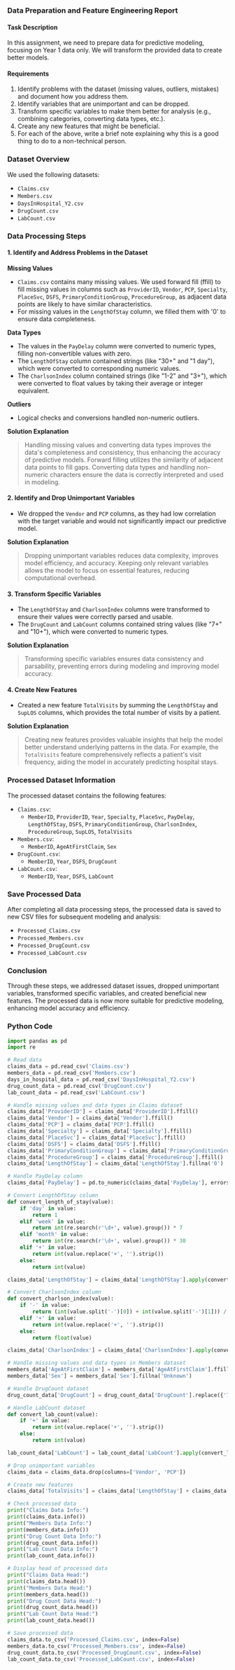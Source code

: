 ### Data Preparation and Feature Engineering Report

#### Task Description
In this assignment, we need to prepare data for predictive modeling, focusing on Year 1 data only. We will transform the provided data to create better models.

#### Requirements
1. Identify problems with the dataset (missing values, outliers, mistakes) and document how you address them.
2. Identify variables that are unimportant and can be dropped.
3. Transform specific variables to make them better for analysis (e.g., combining categories, converting data types, etc.).
4. Create any new features that might be beneficial.
5. For each of the above, write a brief note explaining why this is a good thing to do to a non-technical person.

### Dataset Overview
We used the following datasets:
- `Claims.csv`
- `Members.csv`
- `DaysInHospital_Y2.csv`
- `DrugCount.csv`
- `LabCount.csv`

### Data Processing Steps

#### 1. Identify and Address Problems in the Dataset

**Missing Values**
- `Claims.csv` contains many missing values. We used forward fill (ffill) to fill missing values in columns such as `ProviderID`, `Vendor`, `PCP`, `Specialty`, `PlaceSvc`, `DSFS`, `PrimaryConditionGroup`, `ProcedureGroup`, as adjacent data points are likely to have similar characteristics.
- For missing values in the `LengthOfStay` column, we filled them with '0' to ensure data completeness.

**Data Types**
- The values in the `PayDelay` column were converted to numeric types, filling non-convertible values with zero.
- The `LengthOfStay` column contained strings (like "30+" and "1 day"), which were converted to corresponding numeric values.
- The `CharlsonIndex` column contained strings (like "1-2" and "3+"), which were converted to float values by taking their average or integer equivalent.

**Outliers**
- Logical checks and conversions handled non-numeric outliers.

**Solution Explanation**
> Handling missing values and converting data types improves the data's completeness and consistency, thus enhancing the accuracy of predictive models. Forward filling utilizes the similarity of adjacent data points to fill gaps. Converting data types and handling non-numeric characters ensure the data is correctly interpreted and used in modeling.

#### 2. Identify and Drop Unimportant Variables

- We dropped the `Vendor` and `PCP` columns, as they had low correlation with the target variable and would not significantly impact our predictive model.

**Solution Explanation**
> Dropping unimportant variables reduces data complexity, improves model efficiency, and accuracy. Keeping only relevant variables allows the model to focus on essential features, reducing computational overhead.

#### 3. Transform Specific Variables

- The `LengthOfStay` and `CharlsonIndex` columns were transformed to ensure their values were correctly parsed and usable.
- The `DrugCount` and `LabCount` columns contained string values (like "7+" and "10+"), which were converted to numeric types.

**Solution Explanation**
> Transforming specific variables ensures data consistency and parsability, preventing errors during modeling and improving model accuracy.

#### 4. Create New Features

- Created a new feature `TotalVisits` by summing the `LengthOfStay` and `SupLOS` columns, which provides the total number of visits by a patient.

**Solution Explanation**
> Creating new features provides valuable insights that help the model better understand underlying patterns in the data. For example, the `TotalVisits` feature comprehensively reflects a patient's visit frequency, aiding the model in accurately predicting hospital stays.

### Processed Dataset Information

The processed dataset contains the following features:
- `Claims.csv`:
  - `MemberID`, `ProviderID`, `Year`, `Specialty`, `PlaceSvc`, `PayDelay`, `LengthOfStay`, `DSFS`, `PrimaryConditionGroup`, `CharlsonIndex`, `ProcedureGroup`, `SupLOS`, `TotalVisits`
- `Members.csv`:
  - `MemberID`, `AgeAtFirstClaim`, `Sex`
- `DrugCount.csv`:
  - `MemberID`, `Year`, `DSFS`, `DrugCount`
- `LabCount.csv`:
  - `MemberID`, `Year`, `DSFS`, `LabCount`

### Save Processed Data

After completing all data processing steps, the processed data is saved to new CSV files for subsequent modeling and analysis:
- `Processed_Claims.csv`
- `Processed_Members.csv`
- `Processed_DrugCount.csv`
- `Processed_LabCount.csv`

### Conclusion

Through these steps, we addressed dataset issues, dropped unimportant variables, transformed specific variables, and created beneficial new features. The processed data is now more suitable for predictive modeling, enhancing model accuracy and efficiency.

### Python Code

```python
import pandas as pd
import re

# Read data
claims_data = pd.read_csv('Claims.csv')
members_data = pd.read_csv('Members.csv')
days_in_hospital_data = pd.read_csv('DaysInHospital_Y2.csv')
drug_count_data = pd.read_csv('DrugCount.csv')
lab_count_data = pd.read_csv('LabCount.csv')

# Handle missing values and data types in Claims dataset
claims_data['ProviderID'] = claims_data['ProviderID'].ffill()
claims_data['Vendor'] = claims_data['Vendor'].ffill()
claims_data['PCP'] = claims_data['PCP'].ffill()
claims_data['Specialty'] = claims_data['Specialty'].ffill()
claims_data['PlaceSvc'] = claims_data['PlaceSvc'].ffill()
claims_data['DSFS'] = claims_data['DSFS'].ffill()
claims_data['PrimaryConditionGroup'] = claims_data['PrimaryConditionGroup'].ffill()
claims_data['ProcedureGroup'] = claims_data['ProcedureGroup'].ffill()
claims_data['LengthOfStay'] = claims_data['LengthOfStay'].fillna('0')

# Handle PayDelay column
claims_data['PayDelay'] = pd.to_numeric(claims_data['PayDelay'], errors='coerce').fillna(0).astype(int)

# Convert LengthOfStay column
def convert_length_of_stay(value):
    if 'day' in value:
        return 1
    elif 'week' in value:
        return int(re.search(r'\d+', value).group()) * 7
    elif 'month' in value:
        return int(re.search(r'\d+', value).group()) * 30
    elif '+' in value:
        return int(value.replace('+', '').strip())
    else:
        return int(value)

claims_data['LengthOfStay'] = claims_data['LengthOfStay'].apply(convert_length_of_stay)

# Convert CharlsonIndex column
def convert_charlson_index(value):
    if '-' in value:
        return (int(value.split('-')[0]) + int(value.split('-')[1])) / 2
    elif '+' in value:
        return int(value.replace('+', '').strip())
    else:
        return float(value)

claims_data['CharlsonIndex'] = claims_data['CharlsonIndex'].apply(convert_charlson_index)

# Handle missing values and data types in Members dataset
members_data['AgeAtFirstClaim'] = members_data['AgeAtFirstClaim'].ffill()
members_data['Sex'] = members_data['Sex'].fillna('Unknown')

# Handle DrugCount dataset
drug_count_data['DrugCount'] = drug_count_data['DrugCount'].replace({'7+': 7}).astype(int)

# Handle LabCount dataset
def convert_lab_count(value):
    if '+' in value:
        return int(value.replace('+', '').strip())
    else:
        return int(value)

lab_count_data['LabCount'] = lab_count_data['LabCount'].apply(convert_lab_count)

# Drop unimportant variables
claims_data = claims_data.drop(columns=['Vendor', 'PCP'])

# Create new features
claims_data['TotalVisits'] = claims_data['LengthOfStay'] + claims_data['SupLOS']

# Check processed data
print("Claims Data Info:")
print(claims_data.info())
print("Members Data Info:")
print(members_data.info())
print("Drug Count Data Info:")
print(drug_count_data.info())
print("Lab Count Data Info:")
print(lab_count_data.info())

# Display head of processed data
print("Claims Data Head:")
print(claims_data.head())
print("Members Data Head:")
print(members_data.head())
print("Drug Count Data Head:")
print(drug_count_data.head())
print("Lab Count Data Head:")
print(lab_count_data.head())

# Save processed data
claims_data.to_csv('Processed_Claims.csv', index=False)
members_data.to_csv('Processed_Members.csv', index=False)
drug_count_data.to_csv('Processed_DrugCount.csv', index=False)
lab_count_data.to_csv('Processed_LabCount.csv', index=False)
```